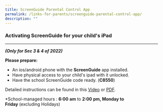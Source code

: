 ```yaml
---
title: ScreenGuide Parental Control App
permalink: /links-for-parents/screenguide-parental-control-app/
description: ""
---
```

### Activating ScreenGuide for your child's iPad
--------------------------------------------

**_(Only for Sec 3 & 4 of 2022)_**

**Please prepare:**  

*   An ios/android phone with the **ScreenGuide** app installed.
*   Have physical access to your child's ipad with it unlocked.
*   Have the school ScreenGuide code ready. (**C8550**)

Detailed instructions can be found in this [Video](https://www.youtube.com/watch?v=bXI3G9waJVM&list=PLTHVutaljrzkHPotUmPLi9NFNBwgDVr2N&index=1) or [PDF](/files/Activating%20Screenguide.pdf).

  
*School-managed hours : **6:00** **am** to **2:00** **pm, Monday to Friday** (excluding Holidays)